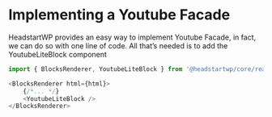 # Implementing a Youtube Facade

HeadstartWP provides an easy way to implement Youtube Facade, in fact, we can do so with one line of code. All that’s needed is to add the YoutubeLiteBlock component

```js
import { BlocksRenderer, YoutubeLiteBlock } from '@headstartwp/core/react';

<BlocksRenderer html={html}>
    {/*... */}
	<YoutubeLiteBlock />
</BlocksRenderer>
```
